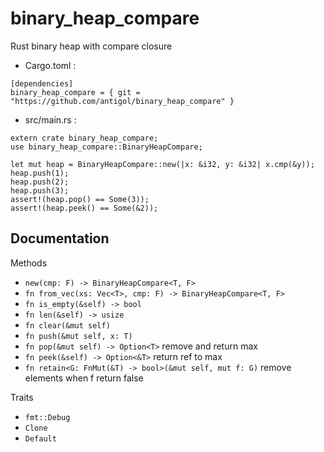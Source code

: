 # binary_heap_compare
Rust binary heap with compare closure

- Cargo.toml :
```
[dependencies]
binary_heap_compare = { git = "https://github.com/antigol/binary_heap_compare" }
```

- src/main.rs :
```
extern crate binary_heap_compare;
use binary_heap_compare::BinaryHeapCompare;

let mut heap = BinaryHeapCompare::new(|x: &i32, y: &i32| x.cmp(&y));
heap.push(1);
heap.push(2);
heap.push(3);
assert!(heap.pop() == Some(3));
assert!(heap.peek() == Some(&2));
```
## Documentation

Methods
- `new(cmp: F) -> BinaryHeapCompare<T, F>`
- `fn from_vec(xs: Vec<T>, cmp: F) -> BinaryHeapCompare<T, F>`
- `fn is_empty(&self) -> bool`
- `fn len(&self) -> usize`
- `fn clear(&mut self)`
- `fn push(&mut self, x: T)`
- `fn pop(&mut self) -> Option<T>` remove and return max
- `fn peek(&self) -> Option<&T>` return ref to max
- `fn retain<G: FnMut(&T) -> bool>(&mut self, mut f: G)` remove elements when f return false

Traits
- `fmt::Debug`
- `Clone`
- `Default`
